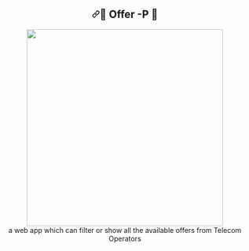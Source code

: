 <h2 align="center" dir="auto"><a id="user-content--notice-" class="anchor" aria-hidden="true" href="#-notice-"><svg class="octicon octicon-link" viewBox="0 0 16 16" version="1.1" width="16" height="16" aria-hidden="true"><path fill-rule="evenodd" d="M7.775 3.275a.75.75 0 001.06 1.06l1.25-1.25a2 2 0 112.83 2.83l-2.5 2.5a2 2 0 01-2.83 0 .75.75 0 00-1.06 1.06 3.5 3.5 0 004.95 0l2.5-2.5a3.5 3.5 0 00-4.95-4.95l-1.25 1.25zm-4.69 9.64a2 2 0 010-2.83l2.5-2.5a2 2 0 012.83 0 .75.75 0 001.06-1.06 3.5 3.5 0 00-4.95 0l-2.5 2.5a3.5 3.5 0 004.95 4.95l1.25-1.25a.75.75 0 00-1.06-1.06l-1.25 1.25a2 2 0 01-2.83 0z"></path></svg></a><g-emoji class="g-emoji" alias="loudspeaker" fallback-src="https://github.githubassets.com/images/icons/emoji/unicode/1f4e2.png">📢</g-emoji> Offer -P <g-emoji class="g-emoji" alias="loudspeaker" fallback-src="https://github.githubassets.com/images/icons/emoji/unicode/1f4e2.png">📢</g-emoji></h2>

<p align="center" dir="auto">
<a href="https://github.com/iamrejwan/Offer-Package" rel="nofollow"><img width="400" src="https://raw.githubusercontent.com/iamrejwan/Offer-Package/main/offr.png" data-canonical-src="https://raw.githubusercontent.com/iamrejwan/Offer-Package/main/offr.png" style="max-width: 100%;"></a>
<br>
a web app which can filter or show all the available offers from Telecom Operators</p>
